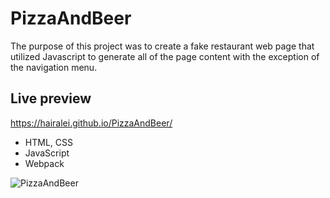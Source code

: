 # PizzaAndBeer
The purpose of this project was to create a fake restaurant web page that utilized Javascript to generate all of the page content with the exception of the navigation menu.

## Live preview
https://hairalei.github.io/PizzaAndBeer/

- HTML, CSS
- JavaScript
- Webpack

![PizzaAndBeer](dist/img/Restaurant.gif)
